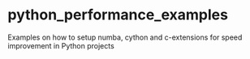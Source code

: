 # python_performance_examples
Examples on how to setup numba, cython and c-extensions for speed improvement in Python projects
